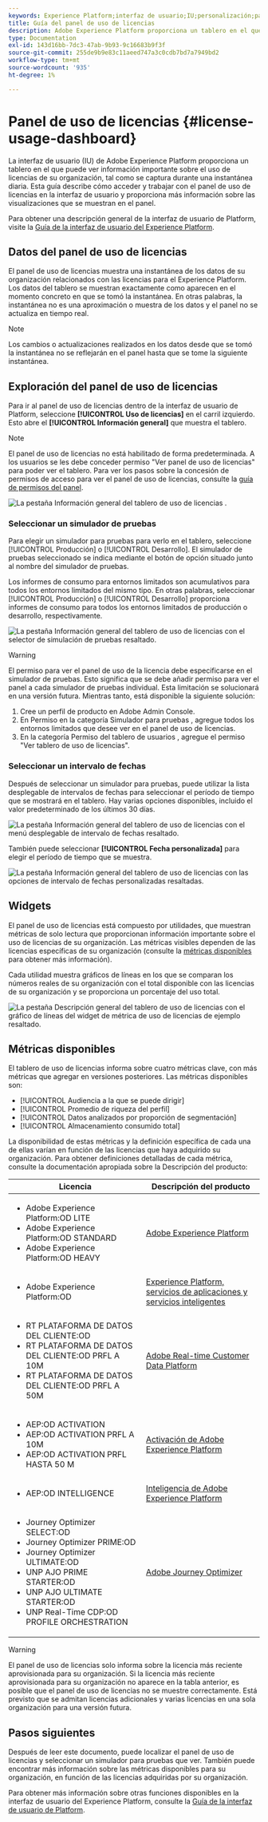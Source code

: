 ```yaml
---
keywords: Experience Platform;interfaz de usuario;IU;personalización;panel de uso de licencias;panel;uso de licencias;derecho;consumo
title: Guía del panel de uso de licencias
description: Adobe Experience Platform proporciona un tablero en el que puede ver información importante sobre el uso de licencias de su organización.
type: Documentation
exl-id: 143d16bb-7dc3-47ab-9b93-9c16683b9f3f
source-git-commit: 255de9b9e83c11aeed747a3c0cdb7bd7a7949bd2
workflow-type: tm+mt
source-wordcount: '935'
ht-degree: 1%

---
```


# Panel de uso de licencias {#license-usage-dashboard}

La interfaz de usuario (IU) de Adobe Experience Platform proporciona un tablero en el que puede ver información importante sobre el uso de licencias de su organización, tal como se captura durante una instantánea diaria. Esta guía describe cómo acceder y trabajar con el panel de uso de licencias en la interfaz de usuario y proporciona más información sobre las visualizaciones que se muestran en el panel.

Para obtener una descripción general de la interfaz de usuario de Platform, visite la [Guía de la interfaz de usuario del Experience Platform](../../landing/ui-guide.md).

## Datos del panel de uso de licencias

El panel de uso de licencias muestra una instantánea de los datos de su organización relacionados con las licencias para el Experience Platform. Los datos del tablero se muestran exactamente como aparecen en el momento concreto en que se tomó la instantánea. En otras palabras, la instantánea no es una aproximación o muestra de los datos y el panel no se actualiza en tiempo real.

>[!NOTE]
>
>Los cambios o actualizaciones realizados en los datos desde que se tomó la instantánea no se reflejarán en el panel hasta que se tome la siguiente instantánea.

## Exploración del panel de uso de licencias

Para ir al panel de uso de licencias dentro de la interfaz de usuario de Platform, seleccione **[!UICONTROL Uso de licencias]** en el carril izquierdo. Esto abre el **[!UICONTROL Información general]** que muestra el tablero.

>[!NOTE]
>
>El panel de uso de licencias no está habilitado de forma predeterminada. A los usuarios se les debe conceder permiso &quot;Ver panel de uso de licencias&quot; para poder ver el tablero. Para ver los pasos sobre la concesión de permisos de acceso para ver el panel de uso de licencias, consulte la [guía de permisos del panel](../permissions.md).

![La pestaña Información general del tablero de uso de licencias .](../images/license-usage/dashboard-overview.png)

### Seleccionar un simulador de pruebas

Para elegir un simulador para pruebas para verlo en el tablero, seleccione [!UICONTROL Producción] o [!UICONTROL Desarrollo]. El simulador de pruebas seleccionado se indica mediante el botón de opción situado junto al nombre del simulador de pruebas.

Los informes de consumo para entornos limitados son acumulativos para todos los entornos limitados del mismo tipo. En otras palabras, seleccionar [!UICONTROL Producción] o [!UICONTROL Desarrollo] proporciona informes de consumo para todos los entornos limitados de producción o desarrollo, respectivamente.

![La pestaña Información general del tablero de uso de licencias con el selector de simulación de pruebas resaltado.](../images/license-usage/select-sandbox.png)

>[!WARNING]
>
>El permiso para ver el panel de uso de la licencia debe especificarse en el simulador de pruebas. Esto significa que se debe añadir permiso para ver el panel a cada simulador de pruebas individual. Esta limitación se solucionará en una versión futura. Mientras tanto, está disponible la siguiente solución:
>
>1. Cree un perfil de producto en Adobe Admin Console.
>2. En Permiso en la categoría Simulador para pruebas , agregue todos los entornos limitados que desee ver en el panel de uso de licencias.
>3. En la categoría Permiso del tablero de usuarios , agregue el permiso &quot;Ver tablero de uso de licencias&quot;.


### Seleccionar un intervalo de fechas

Después de seleccionar un simulador para pruebas, puede utilizar la lista desplegable de intervalos de fechas para seleccionar el período de tiempo que se mostrará en el tablero. Hay varias opciones disponibles, incluido el valor predeterminado de los últimos 30 días.

![La pestaña Información general del tablero de uso de licencias con el menú desplegable de intervalo de fechas resaltado.](../images/license-usage/select-date-range.png)

También puede seleccionar **[!UICONTROL Fecha personalizada]** para elegir el período de tiempo que se muestra.

![La pestaña Información general del tablero de uso de licencias con las opciones de intervalo de fechas personalizadas resaltadas.](../images/license-usage/select-custom-date.png)

## Widgets

El panel de uso de licencias está compuesto por utilidades, que muestran métricas de solo lectura que proporcionan información importante sobre el uso de licencias de su organización. Las métricas visibles dependen de las licencias específicas de su organización (consulte la [métricas disponibles](#available-metrics) para obtener más información).

Cada utilidad muestra gráficos de líneas en los que se comparan los números reales de su organización con el total disponible con las licencias de su organización y se proporciona un porcentaje del uso total.

![La pestaña Descripción general del tablero de uso de licencias con el gráfico de líneas del widget de métrica de uso de licencias de ejemplo resaltado.](../images/license-usage/widgets.png)

## Métricas disponibles

El tablero de uso de licencias informa sobre cuatro métricas clave, con más métricas que agregar en versiones posteriores. Las métricas disponibles son:

* [!UICONTROL Audiencia a la que se puede dirigir]
* [!UICONTROL Promedio de riqueza del perfil]
* [!UICONTROL Datos analizados por proporción de segmentación]
* [!UICONTROL Almacenamiento consumido total]

La disponibilidad de estas métricas y la definición específica de cada una de ellas varían en función de las licencias que haya adquirido su organización. Para obtener definiciones detalladas de cada métrica, consulte la documentación apropiada sobre la Descripción del producto:

| Licencia | Descripción del producto |
|---|---|
| <ul><li>Adobe Experience Platform:OD LITE</li><li>Adobe Experience Platform:OD STANDARD</li><li>Adobe Experience Platform:OD HEAVY</li></ul> | [Adobe Experience Platform](https://helpx.adobe.com/legal/product-descriptions/adobe-experience-platform.html) |
| <ul><li>Adobe Experience Platform:OD</li></ul> | [Experience Platform, servicios de aplicaciones y servicios inteligentes](https://helpx.adobe.com/legal/product-descriptions/exp-platform-app-svcs.html) |
| <ul><li>RT PLATAFORMA DE DATOS DEL CLIENTE:OD</li><li>RT PLATAFORMA DE DATOS DEL CLIENTE:OD PRFL A 10M</li><li>RT PLATAFORMA DE DATOS DEL CLIENTE:OD PRFL A 50M</li></ul> | [Adobe Real-time Customer Data Platform](https://helpx.adobe.com/legal/product-descriptions/real-time-customer-data-platform.html) |
| <ul><li>AEP:OD ACTIVATION</li><li>AEP:OD ACTIVATION PRFL A 10M</li><li>AEP:OD ACTIVATION PRFL HASTA 50 M</li></ul> | [Activación de Adobe Experience Platform](https://helpx.adobe.com/legal/product-descriptions/adobe-experience-platform0.html) |
| <ul><li>AEP:OD INTELLIGENCE</li></ul> | [Inteligencia de Adobe Experience Platform](https://helpx.adobe.com/legal/product-descriptions/adobe-experience-platform-intelligence---product-description.html) |
| <ul><li>Journey Optimizer SELECT:OD</li><li>Journey Optimizer PRIME:OD</li><li>Journey Optimizer ULTIMATE:OD</li><li>UNP AJO PRIME STARTER:OD</li><li>UNP AJO ULTIMATE STARTER:OD</li><li>UNP Real-Time CDP:OD PROFILE ORCHESTRATION</li></ul> | [Adobe Journey Optimizer](https://helpx.adobe.com/legal/product-descriptions/adobe-journey-optimizer.html) |

>[!WARNING]
>
>El panel de uso de licencias solo informa sobre la licencia más reciente aprovisionada para su organización. Si la licencia más reciente aprovisionada para su organización no aparece en la tabla anterior, es posible que el panel de uso de licencias no se muestre correctamente. Está previsto que se admitan licencias adicionales y varias licencias en una sola organización para una versión futura.

## Pasos siguientes

Después de leer este documento, puede localizar el panel de uso de licencias y seleccionar un simulador para pruebas que ver. También puede encontrar más información sobre las métricas disponibles para su organización, en función de las licencias adquiridas por su organización.

Para obtener más información sobre otras funciones disponibles en la interfaz de usuario del Experience Platform, consulte la [Guía de la interfaz de usuario de Platform](../../landing/ui-guide.md).
